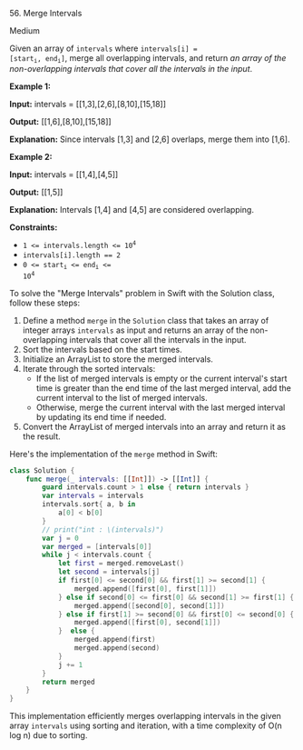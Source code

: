 56\. Merge Intervals

Medium

Given an array of `intervals` where <code>intervals[i] = [start<sub>i</sub>, end<sub>i</sub>]</code>, merge all overlapping intervals, and return _an array of the non-overlapping intervals that cover all the intervals in the input_.

**Example 1:**

**Input:** intervals = [[1,3],[2,6],[8,10],[15,18]]

**Output:** [[1,6],[8,10],[15,18]]

**Explanation:** Since intervals [1,3] and [2,6] overlaps, merge them into [1,6]. 

**Example 2:**

**Input:** intervals = [[1,4],[4,5]]

**Output:** [[1,5]]

**Explanation:** Intervals [1,4] and [4,5] are considered overlapping. 

**Constraints:**

*   <code>1 <= intervals.length <= 10<sup>4</sup></code>
*   `intervals[i].length == 2`
*   <code>0 <= start<sub>i</sub> <= end<sub>i</sub> <= 10<sup>4</sup></code>

To solve the "Merge Intervals" problem in Swift with the Solution class, follow these steps:

1. Define a method `merge` in the `Solution` class that takes an array of integer arrays `intervals` as input and returns an array of the non-overlapping intervals that cover all the intervals in the input.
2. Sort the intervals based on the start times.
3. Initialize an ArrayList to store the merged intervals.
4. Iterate through the sorted intervals:
   - If the list of merged intervals is empty or the current interval's start time is greater than the end time of the last merged interval, add the current interval to the list of merged intervals.
   - Otherwise, merge the current interval with the last merged interval by updating its end time if needed.
5. Convert the ArrayList of merged intervals into an array and return it as the result.

Here's the implementation of the `merge` method in Swift:

```Swift
class Solution {
    func merge(_ intervals: [[Int]]) -> [[Int]] {
        guard intervals.count > 1 else { return intervals }
        var intervals = intervals
        intervals.sort{ a, b in 
            a[0] < b[0]
        }    
        // print("int : \(intervals)")
        var j = 0
        var merged = [intervals[0]]
        while j < intervals.count {
            let first = merged.removeLast()
            let second = intervals[j] 
            if first[0] <= second[0] && first[1] >= second[1] {
                merged.append([first[0], first[1]])
            } else if second[0] <= first[0] && second[1] >= first[1] {
                merged.append([second[0], second[1]]) 
            } else if first[1] >= second[0] && first[0] <= second[0] {
                merged.append([first[0], second[1]])
            }  else {
                merged.append(first)
                merged.append(second)
            }
            j += 1
        }
        return merged
    }
}
```

This implementation efficiently merges overlapping intervals in the given array `intervals` using sorting and iteration, with a time complexity of O(n log n) due to sorting.